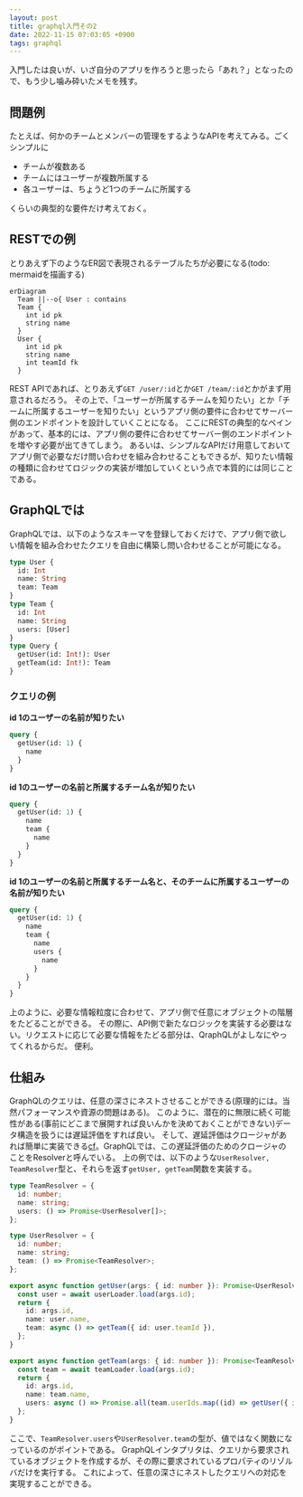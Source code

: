 ```yaml
---
layout: post
title: graphql入門その2
date: 2022-11-15 07:03:05 +0900
tags: graphql
---
```


入門したは良いが、いざ自分のアプリを作ろうと思ったら「あれ？」となったので、もう少し噛み砕いたメモを残す。

## 問題例

たとえば、何かのチームとメンバーの管理をするようなAPIを考えてみる。ごくシンプルに

- チームが複数ある
- チームにはユーザーが複数所属する
- 各ユーザーは、ちょうど1つのチームに所属する

くらいの典型的な要件だけ考えておく。

## RESTでの例

とりあえず下のようなER図で表現されるテーブルたちが必要になる(todo: mermaidを描画する)

``` mermaid
erDiagram
  Team ||--o{ User : contains
  Team {
    int id pk
    string name
  }
  User {
    int id pk
    string name
    int teamId fk
  }
```

REST APIであれば、とりあえず`GET /user/:id`とか`GET /team/:id`とかがまず用意されるだろう。
その上で、「ユーザーが所属するチームを知りたい」とか「チームに所属するユーザーを知りたい」というアプリ側の要件に合わせてサーバー側のエンドポイントを設計していくことになる。
ここにRESTの典型的なペインがあって、基本的には、アプリ側の要件に合わせてサーバー側のエンドポイントを増やす必要が出てきてしまう。
あるいは、シンプルなAPIだけ用意しておいてアプリ側で必要なだけ問い合わせを組み合わせることもできるが、知りたい情報の種類に合わせてロジックの実装が増加していくという点で本質的には同じことである。

## GraphQLでは

GraphQLでは、以下のようなスキーマを登録しておくだけで、アプリ側で欲しい情報を組み合わせたクエリを自由に構築し問い合わせることが可能になる。

```graphql
type User {
  id: Int
  name: String
  team: Team
}
type Team {
  id: Int
  name: String
  users: [User]
}
type Query {
  getUser(id: Int!): User
  getTeam(id: Int!): Team
}
```

### クエリの例
**id 1のユーザーの名前が知りたい**
``` graphql
query {
  getUser(id: 1) {
    name
  }
}
```

**id 1のユーザーの名前と所属するチーム名が知りたい**

``` graphql
query {
  getUser(id: 1) {
    name
    team {
      name
    }
  }
}
```

**id 1のユーザーの名前と所属するチーム名と、そのチームに所属するユーザーの名前が知りたい**

``` graphql
query {
  getUser(id: 1) {
    name
    team {
      name
      users {
        name
      }
    }
  }
}
```

上のように、必要な情報粒度に合わせて、アプリ側で任意にオブジェクトの階層をたどることができる。
その際に、API側で新たなロジックを実装する必要はない。リクエストに応じて必要な情報をたどる部分は、QraphQLがよしなにやってくれるからだ。
便利。

## 仕組み

GraphQLのクエリは、任意の深さにネストさせることができる(原理的には。当然パフォーマンスや資源の問題はある)。
このように、潜在的に無限に続く可能性がある(事前にどこまで展開すれば良いんかを決めておくことができない)データ構造を扱うには遅延評価をすれば良い。
そして、遅延評価はクロージャがあれば簡単に実装できる[cf][sicp]。GraphQLでは、この遅延評価のためのクロージャのことをResolverと呼んでいる。
上の例では、以下のような`UserResolver, TeamResolver`型と、それらを返す`getUser, getTeam`関数を実装する。

``` typescript
type TeamResolver = {
  id: number;
  name: string;
  users: () => Promise<UserResolver[]>;
};

type UserResolver = {
  id: number;
  name: string;
  team: () => Promise<TeamResolver>;
};

export async function getUser(args: { id: number }): Promise<UserResolver> {
  const user = await userLoader.load(args.id);
  return {
    id: args.id,
    name: user.name,
    team: async () => getTeam({ id: user.teamId }),
  };
}

export async function getTeam(args: { id: number }): Promise<TeamResolver> {
  const team = await teamLoader.load(args.id);
  return {
    id: args.id,
    name: team.name,
    users: async () => Promise.all(team.userIds.map((id) => getUser({ id }))),
  };
}
```

ここで、`TeamResolver.users`や`UserResolver.team`の型が、値ではなく関数になっているのがポイントである。
GraphQLインタプリタは、クエリから要求されているオブジェクトを作成するが、その際に要求されているプロパティのリゾルバだけを実行する。
これによって、任意の深さにネストしたクエリへの対応を実現することができる。

<!-- link -->
[sicp]: https://mitp-content-server.mit.edu/books/content/sectbyfn/books_pres_0/6515/sicp.zip/full-text/book/book-Z-H-24.html#%_sec_3.5
